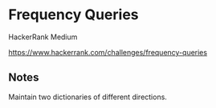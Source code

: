 # Frequency Queries

HackerRank Medium

https://www.hackerrank.com/challenges/frequency-queries

## Notes

Maintain two dictionaries of different directions.